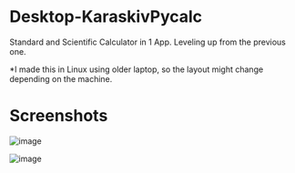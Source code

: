 # Desktop-KaraskivPycalc
Standard and Scientific Calculator in 1 App. Leveling up from the previous one.

*I made this in Linux using older laptop, so the layout might change depending on the machine.

# Screenshots
![image](https://user-images.githubusercontent.com/82354360/118929131-52b3fa80-b96e-11eb-9078-a559d11900f3.png)

![image](https://user-images.githubusercontent.com/82354360/118998003-4bfba680-b9b3-11eb-8909-30b7f87ca54a.png)

